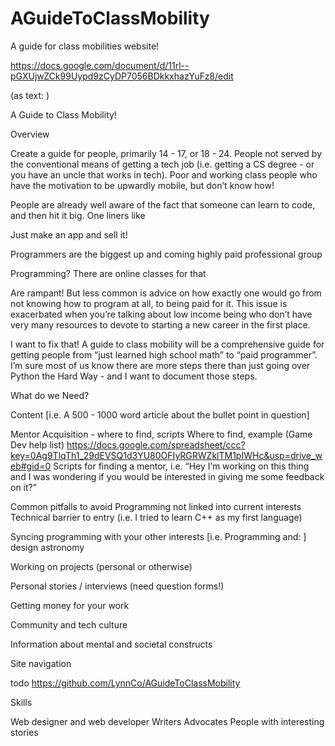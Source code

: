 AGuideToClassMobility
=====================

A guide for class mobilities website!

https://docs.google.com/document/d/11rl--pGXUjwZCk99Uypd9zCyDP7056BDkkxhazYuFz8/edit

(as text: )

A Guide to Class Mobility!

Overview

Create a guide for people, primarily 14 - 17, or 18 - 24. People not served by the conventional means of getting a tech job (i.e. getting a CS degree - or you have an uncle that works in tech). Poor and working class people who have the motivation to be upwardly mobile, but don’t know how!

People are already well aware of the fact that someone can learn to code, and then hit it big. One liners like

Just make an app and sell it!

Programmers are the biggest up and coming highly paid professional group

Programming? There are online classes for that

Are rampant! But less common is advice on how exactly one would go from not knowing how to program at all, to being paid for it. This issue is exacerbated when you’re talking about low income being who don’t have very many resources to devote to starting a new career in the first place.

I want to fix that! A guide to class mobility will be a comprehensive guide for getting people from “just learned high school math” to “paid programmer”. I’m sure most of us know there are more steps there than just going over Python the Hard Way - and  I want to document those steps.

What do we Need?

Content [i.e. A 500 - 1000 word article about the bullet point in question]

Mentor Acquisition - where to find, scripts
Where to find, example (Game Dev help list) https://docs.google.com/spreadsheet/ccc?key=0Ag9TlqTh1_29dEVSQ1d3YU80OFIyRGRWZklTM1pIWHc&usp=drive_web#gid=0
Scripts for finding a mentor, i.e. “Hey I’m working on this thing and I was wondering if you would be interested in giving me some feedback on it?”

Common pitfalls to avoid
Programming not linked into current interests
Technical barrier to entry (i.e. I tried to learn C++ as my first language)


Syncing programming with your other interests [i.e. Programming and: ]
design
astronomy 


Working on projects (personal or otherwise)

Personal stories / interviews (need question forms!)

Getting money for your work

Community and tech culture

Information about mental and societal constructs

Site navigation

todo
https://github.com/LynnCo/AGuideToClassMobility

 Skills

Web designer and web developer
Writers
Advocates
People with interesting stories
